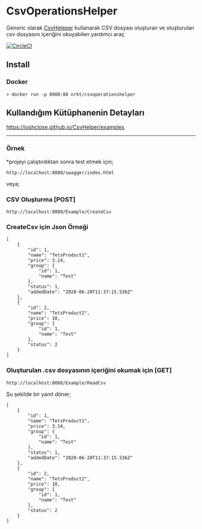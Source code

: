 # CsvOperationsHelper

Generic olarak [CsvHeleper](https://joshclose.github.io/CsvHelper/) kullanarak CSV dosyası oluşturan ve oluşturulan csv dosyasını içeriğini okuyabilen yardımcı araç 

[![CircleCI](https://circleci.com/gh/circleci/circleci-docs.svg?style=svg)](https://app.circleci.com/pipelines/github/Nrk58/CsvOperationsHelper/5/workflows/32906b6f-396a-4e68-9a05-6c7cdd0e34cd/jobs/5/steps)

## Install
### Docker

```
> docker run -p 8080:80 nrkt/csvoperationshelper 
```

## Kullandığım Kütüphanenin Detayları 

https://joshclose.github.io/CsvHelper/examples

------------------------------
### Örnek
*projeyi çalıştırdıktan sonra test etmek için;
```
http://localhost:8080/swagger/index.html
```

veya;

### CSV Oluşturma [POST]
```
http://localhost:8080/Example/CreateCsv
```
### CreateCsv için Json Örneği
```
[
    {
        "id": 1,
        "name": "TetsProduct1",
        "price": 3.14,
        "group": {
            "id": 1,
            "name": "Test"
        },
        "status": 1,
        "addedDate": "2020-06-20T11:37:15.536Z"
    },
    {
        "id": 2,
        "name": "TetsProduct2",
        "price": 10,
        "group": {
            "id": 1,
            "name": "Test"
        },
        "status": 2
    }
]
```
### Oluşturulan .csv dosyasının içeriğini okumak için [GET]
```
http://localhost:8080/Example/ReadCsv
```
Şu şekilde bir yanıt döner;

```
[
    {
        "id": 1,
        "name": "TetsProduct1",
        "price": 3.14,
        "group": {
            "id": 1,
            "name": "Test"
        },
        "status": 1,
        "addedDate": "2020-06-20T11:37:15.536Z"
    },
    {
        "id": 2,
        "name": "TetsProduct2",
        "price": 10,
        "group": {
            "id": 1,
            "name": "Test"
        },
        "status": 2
    }
]
```



